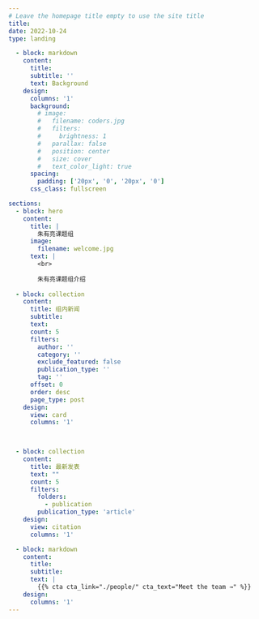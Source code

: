 ```yaml
---
# Leave the homepage title empty to use the site title
title:
date: 2022-10-24
type: landing

  - block: markdown
    content:
      title:
      subtitle: ''
      text: Background
    design:
      columns: '1'
      background:
        # image: 
        #   filename: coders.jpg
        #   filters:
        #     brightness: 1
        #   parallax: false
        #   position: center
        #   size: cover
        #   text_color_light: true
      spacing:
        padding: ['20px', '0', '20px', '0']
      css_class: fullscreen

sections:
  - block: hero
    content:
      title: |
        朱有亮课题组
      image:
        filename: welcome.jpg
      text: |
        <br>
        
        朱有亮课题组介绍
  
  - block: collection
    content:
      title: 组内新闻
      subtitle:
      text:
      count: 5
      filters:
        author: ''
        category: ''
        exclude_featured: false
        publication_type: ''
        tag: ''
      offset: 0
      order: desc
      page_type: post
    design:
      view: card
      columns: '1'
  


  - block: collection
    content:
      title: 最新发表
      text: ""
      count: 5
      filters:
        folders:
          - publication
        publication_type: 'article'
    design:
      view: citation
      columns: '1'

  - block: markdown
    content:
      title:
      subtitle:
      text: |
        {{% cta cta_link="./people/" cta_text="Meet the team →" %}}
    design:
      columns: '1'
---
```

